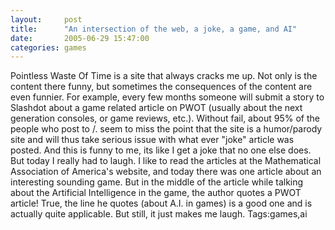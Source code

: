 ```yaml
---
layout:     post
title:      "An intersection of the web, a joke, a game, and AI"
date:       2005-06-29 15:47:00
categories: games
---
```

Pointless Waste Of Time is a site that always cracks me up. Not only is the content there funny, but sometimes the consequences of the content are even funnier. For example, every few months someone will submit a story to Slashdot about a game related article on PWOT (usually about the next generation consoles, or game reviews, etc.). Without fail, about 95% of the people who post to /. seem to miss the point that the site is a humor/parody site and will thus take serious issue with what ever "joke" article was posted. And this is funny to me, its like I get a joke that no one else does. But today I really had to laugh. I like to read the articles at the Mathematical Association of America's website, and today there was one article about an interesting sounding game. But in the middle of the article while talking about the Artificial Intelligence in the game, the author quotes a PWOT article! True, the line he quotes (about A.I. in games) is a good one and is actually quite applicable. But still, it just makes me laugh. Tags:games,ai
